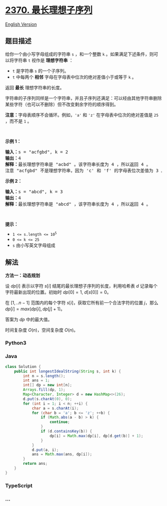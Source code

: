# [2370. 最长理想子序列](https://leetcode.cn/problems/longest-ideal-subsequence)

[English Version](/solution/2300-2399/2370.Longest%20Ideal%20Subsequence/README_EN.md)

## 题目描述

<!-- 这里写题目描述 -->

<p>给你一个由小写字母组成的字符串 <code>s</code> ，和一个整数 <code>k</code> 。如果满足下述条件，则可以将字符串 <code>t</code> 视作是 <strong>理想字符串</strong> ：</p>

<ul>
	<li><code>t</code> 是字符串 <code>s</code> 的一个子序列。</li>
	<li><code>t</code> 中每两个 <strong>相邻</strong> 字母在字母表中位次的绝对差值小于或等于 <code>k</code> 。</li>
</ul>

<p>返回 <strong>最长</strong> 理想字符串的长度。</p>

<p>字符串的子序列同样是一个字符串，并且子序列还满足：可以经由其他字符串删除某些字符（也可以不删除）但不改变剩余字符的顺序得到。</p>

<p><strong>注意：</strong>字母表顺序不会循环。例如，<code>'a'</code> 和 <code>'z'</code> 在字母表中位次的绝对差值是 <code>25</code> ，而不是 <code>1</code> 。</p>

<p>&nbsp;</p>

<p><strong>示例 1：</strong></p>

<pre>
<strong>输入：</strong>s = "acfgbd", k = 2
<strong>输出：</strong>4
<strong>解释：</strong>最长理想字符串是 "acbd" 。该字符串长度为 4 ，所以返回 4 。
注意 "acfgbd" 不是理想字符串，因为 'c' 和 'f' 的字母表位次差值为 3 。</pre>

<p><strong>示例 2：</strong></p>

<pre>
<strong>输入：</strong>s = "abcd", k = 3
<strong>输出：</strong>4
<strong>解释：</strong>最长理想字符串是 "abcd" ，该字符串长度为 4 ，所以返回 4 。
</pre>

<p>&nbsp;</p>

<p><strong>提示：</strong></p>

<ul>
	<li><code>1 &lt;= s.length &lt;= 10<sup>5</sup></code></li>
	<li><code>0 &lt;= k &lt;= 25</code></li>
	<li><code>s</code> 由小写英文字母组成</li>
</ul>

## 解法

<!-- 这里可写通用的实现逻辑 -->

**方法一：动态规划**

设 $dp[i]$ 表示以字符 $s[i]$ 结尾的最长理想子序列的长度，利用哈希表 $d$ 记录每个字符最新出现的位置。初始时 $dp[0]=1$, $d[s[0]]=0$。

在 $[1,..n-1]$ 范围内的每个字符 $s[i]$，获取它所有前一个合法字符的位置 $j$，那么 $dp[i]=max(dp[i], dp[j]+1)$。

答案为 $dp$ 中的最大值。

时间复杂度 $O(n)$，空间复杂度 $O(n)$。

<!-- tabs:start -->

### **Python3**

<!-- 这里可写当前语言的特殊实现逻辑 -->



### **Java**

<!-- 这里可写当前语言的特殊实现逻辑 -->

```java
class Solution {
    public int longestIdealString(String s, int k) {
        int n = s.length();
        int ans = 1;
        int[] dp = new int[n];
        Arrays.fill(dp, 1);
        Map<Character, Integer> d = new HashMap<>(26);
        d.put(s.charAt(0), 0);
        for (int i = 1; i < n; ++i) {
            char a = s.charAt(i);
            for (char b = 'a'; b <= 'z'; ++b) {
                if (Math.abs(a - b) > k) {
                    continue;
                }
                if (d.containsKey(b)) {
                    dp[i] = Math.max(dp[i], dp[d.get(b)] + 1);
                }
            }
            d.put(a, i);
            ans = Math.max(ans, dp[i]);
        }
        return ans;
    }
}
```









### **TypeScript**



### **...**

```

```


